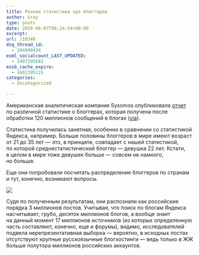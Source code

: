 ```yaml
---
title: Разная статистика про блоггеров
author: Gray
type: posts
date: 2010-06-07T06:24:54+00:00
excerpt:
url: /10348
dsq_thread_id:
  - 104998434
esml_socialcount_LAST_UPDATED:
  - 1497295682
essb_cache_expire:
  - 1602395115
categories:
  - Uncategorized

---
```








Американская аналитическая компания Sysomos опубликовала <a href="http://www.sysomos.com/reports/bloggers/" target="_blank">отчет</a> по&nbsp;различной статистике о&nbsp;блоггерах, которая получена после обработки 120 миллионов сообщений в&nbsp;блогах (<a href="http://mashable.com/2010/06/04/look-whos-blogging-stats/" target="_blank">via</a>).

Статистика получилась занятная, особенно в&nbsp;сравнении со&nbsp;статистикой Яндекса, например. Больше половины блоггеров в&nbsp;мире имеют возраст от&nbsp;21&nbsp;до&nbsp;35&nbsp;лет&nbsp;&mdash; это, в&nbsp;принципе, совпадает с&nbsp;нашей статистикой, по&nbsp;которой среднестатистический блоггер&nbsp;&mdash; девушка 22&nbsp;лет. Кстати, в&nbsp;целом в&nbsp;мире тоже девушек больше&nbsp;&mdash; совсем не&nbsp;намного, но&nbsp;больше.

Еще они попробовали посчитать распределение блоггеров по&nbsp;странам и&nbsp;тут, конечно, возникают вопросы.

<img src="https://i1.wp.com/forumimg.net/blog/Country-Share.gif.png?w=740" data-recalc-dims="1" /> 

Судя по&nbsp;полученным результатам, они распознали как российские порядка 3&nbsp;миллионов постов. Учитывая, что поиск по&nbsp;блогам Яндекса насчитывает, грубо, десяток миллионов блогов, а&nbsp;вообще знает на&nbsp;данный момент 17&nbsp;миллионов источников (из&nbsp;которых определенную часть составляют, конечно, еще и&nbsp;форумы), видимо, исследователей подвела нерепрезентативная выборка&nbsp;&mdash; вероятно, в&nbsp;исходных постах отсутствуют крупные русскоязычные блогхостинги&nbsp;&mdash; ведь только в&nbsp;ЖЖ больше полутора миллионов российских аккаунтов.